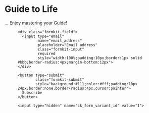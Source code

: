 # Guide to Life
...
Enjoy mastering your Guide!

<div style="max-width:420px;margin:auto">
  <script src="https://f.convertkit.com/ckjs/ck.5.js"></script>

  <form action="https://app.convertkit.com/forms/8192920/subscriptions"
        method="post"
        class="seva-form formkit-form"
        data-sv-form="8192920"
        data-uid="4e0e09dbdb"
        data-format="inline"
        data-version="5">

    <div class="formkit-field">
      <input type="email"
             name="email_address"
             placeholder="Email address"
             class="formkit-input"
             required
             style="width:100%;padding:10px;border:1px solid #bbb;border-radius:4px;margin-bottom:12px">
    </div>

    <button type="submit"
            class="formkit-submit"
            style="background:#111;color:#fff;padding:10px 24px;border:none;border-radius:4px;cursor:pointer">
      Subscribe
    </button>

    <input type="hidden" name="ck_form_variant_id" value="1">
  </form>
</div>
